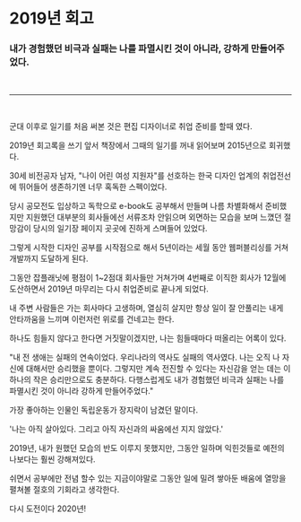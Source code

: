 # 2019년 회고

### 내가 경험했던 비극과 실패는 나를 파멸시킨 것이 아니라, 강하게 만들어주었다.
<br><hr><br>

군대 이후로 일기를 처음 써본 것은 편집 디자이너로 취업 준비를 할때 였다.

2019년 회고록을 쓰기 앞서 책장에서 그때의 일기를 꺼내 읽어보며 2015년으로 회귀했다. 

30세 비전공자 남자, "나이 어린 여성 지원자"를 선호하는 한국 디자인 업계의 취업전선에 뛰어들어 생존하기엔 너무 혹독한 스펙이었다.

당시 공모전도 입상하고 독학으로 e-book도 공부해서 만들며 나름 차별화해서 준비했지만 지원했던 대부분의 회사들에선 서류조차 안읽으며 외면하는 모습을 보며 느꼈던 절망감이 당시의 일기장 페이지 곳곳에 진하게 스며들어 있었다.

그렇게 시작한 디자인 공부를 시작점으로 해서 5년이라는 세월 동안 웹퍼블리싱를 거쳐 개발까지 도달하게 된다.

그동안 잡플래닛에 평점이 1~2점대 회사들만 거쳐가며 4번째로 이직한 회사가 12월에 도산하면서 2019년 마무리는 다시 취업준비로 끝나게 되었다.

내 주변 사람들은 가는 회사마다 고생하며, 열심히 살지만 항상 일이 잘 안풀리는 내게 안타까움을 느끼며 이런저런 위로를 건네고는 한다.

하나도 힘들지 않다고 한다면 거짓말이겠지만, 나는 힘들때마다 떠올리는 어록이 있다.

"내 전 생애는 실패의 연속이었다. 우리나라의 역사도 실패의 역사였다. 나는 오직 나 자신에 대해서만 승리했을 뿐이다. 그렇지만 계속 전진할 수 있다는 자신감을 얻는 데는 이 하나의 작은 승리만으로도 충분하다. 다행스럽게도 내가 경험했던 비극과 실패는 나를 파멸시킨 것이 아니라 강하게 만들어주었다."

가장 좋아하는 인물인 독립운동가 장지락이 남겼던 말이다.

'나는 아직 살아있다. 그리고 아직 자신과의 싸움에선 지지 않았다.'

2019년, 내가 원했던 모습의 반도 이루지 못했지만, 그동안 일하며 익힌것들로 예전의 나보다는 훨씬 강해져있다.

쉬면서 공부에만 전념 할수 있는 지금이야말로 그동안 일에 밀려 쌓아둔 배움에 열망을 펼쳐볼 절호의 기회라고 생각한다.

다시 도전이다 2020년!